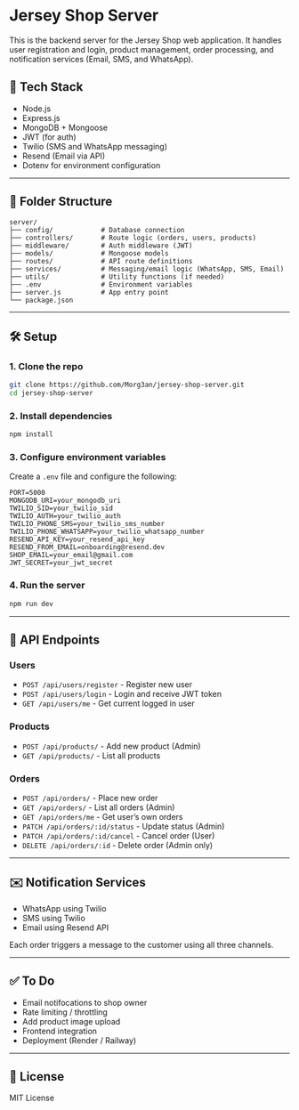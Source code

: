 # Jersey Shop Server

This is the backend server for the Jersey Shop web application. It handles user registration and login, product management, order processing, and notification services (Email, SMS, and WhatsApp).

## 🔧 Tech Stack

* Node.js
* Express.js
* MongoDB + Mongoose
* JWT (for auth)
* Twilio (SMS and WhatsApp messaging)
* Resend (Email via API)
* Dotenv for environment configuration

---

## 📁 Folder Structure

```
server/
├── config/            # Database connection
├── controllers/       # Route logic (orders, users, products)
├── middleware/        # Auth middleware (JWT)
├── models/            # Mongoose models
├── routes/            # API route definitions
├── services/          # Messaging/email logic (WhatsApp, SMS, Email)
├── utils/             # Utility functions (if needed)
├── .env               # Environment variables
├── server.js          # App entry point
└── package.json
```

---

## 🛠️ Setup

### 1. Clone the repo

```bash
git clone https://github.com/Morg3an/jersey-shop-server.git
cd jersey-shop-server
```

### 2. Install dependencies

```bash
npm install
```

### 3. Configure environment variables

Create a `.env` file and configure the following:

```env
PORT=5000
MONGODB_URI=your_mongodb_uri
TWILIO_SID=your_twilio_sid
TWILIO_AUTH=your_twilio_auth
TWILIO_PHONE_SMS=your_twilio_sms_number
TWILIO_PHONE_WHATSAPP=your_twilio_whatsapp_number
RESEND_API_KEY=your_resend_api_key
RESEND_FROM_EMAIL=onboarding@resend.dev
SHOP_EMAIL=your_email@gmail.com
JWT_SECRET=your_jwt_secret
```

### 4. Run the server

```bash
npm run dev
```

---

## 🚀 API Endpoints

### Users

* `POST /api/users/register` - Register new user
* `POST /api/users/login` - Login and receive JWT token
* `GET /api/users/me` - Get current logged in user

### Products

* `POST /api/products/` - Add new product (Admin)
* `GET /api/products/` - List all products

### Orders

* `POST /api/orders/` - Place new order
* `GET /api/orders/` - List all orders (Admin)
* `GET /api/orders/me` - Get user’s own orders
* `PATCH /api/orders/:id/status` - Update status (Admin)
* `PATCH /api/orders/:id/cancel` - Cancel order (User)
* `DELETE /api/orders/:id` - Delete order (Admin only)

---

## ✉️ Notification Services

* WhatsApp using Twilio
* SMS using Twilio
* Email using Resend API

Each order triggers a message to the customer using all three channels.

---

## ✅ To Do

* Email notifocations to shop owner
* Rate limiting / throttling
* Add product image upload
* Frontend integration
* Deployment (Render / Railway)

---

## 📄 License

MIT License